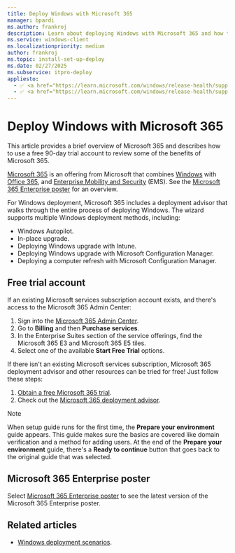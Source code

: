 ```yaml
---
title: Deploy Windows with Microsoft 365
manager: bpardi
ms.author: frankroj
description: Learn about deploying Windows with Microsoft 365 and how to use a free 90-day trial account to review some of the benefits of Microsoft 365.
ms.service: windows-client
ms.localizationpriority: medium
author: frankroj
ms.topic: install-set-up-deploy
ms.date: 02/27/2025
ms.subservice: itpro-deploy
appliesto:
  - ✅ <a href="https://learn.microsoft.com/windows/release-health/supported-versions-windows-client" target="_blank">Windows 11</a>
  - ✅ <a href="https://learn.microsoft.com/windows/release-health/supported-versions-windows-client" target="_blank">Windows 10</a>
---
```


# Deploy Windows with Microsoft 365

This article provides a brief overview of Microsoft 365 and describes how to use a free 90-day trial account to review some of the benefits of Microsoft 365.

[Microsoft 365](https://www.microsoft.com/microsoft-365) is an offering from Microsoft that combines [Windows](https://www.microsoft.com/windows/features) with [Office 365](https://www.microsoft.com/microsoft-365/office-365), and [Enterprise Mobility and Security](https://www.microsoft.com/security/business) (EMS). See the [Microsoft 365 Enterprise poster](#microsoft-365-enterprise-poster) for an overview.

For Windows deployment, Microsoft 365 includes a deployment advisor that walks through the entire process of deploying Windows. The wizard supports multiple Windows deployment methods, including:

- Windows Autopilot.
- In-place upgrade.
- Deploying Windows upgrade with Intune.
- Deploying Windows upgrade with Microsoft Configuration Manager.
- Deploying a computer refresh with Microsoft Configuration Manager.

## Free trial account

If an existing Microsoft services subscription account exists, and there's access to the Microsoft 365 Admin Center:

1. Sign into the [Microsoft 365 Admin Center](https://admin.microsoft.com/).
1. Go to **Billing** and then **Purchase services**.
1. In the Enterprise Suites section of the service offerings, find the Microsoft 365 E3 and Microsoft 365 E5 tiles.
1. Select one of the available **Start Free Trial** options.

If there isn't an existing Microsoft services subscription, Microsoft 365 deployment advisor and other resources can be tried for free! Just follow these steps:

1. [Obtain a free Microsoft 365 trial](https://www.microsoft.com/microsoft-365/try).
1. Check out the [Microsoft 365 deployment advisor](https://aka.ms/microsoft365setupguide).

> [!NOTE]
>
> When setup guide runs for the first time, the **Prepare your environment** guide appears. This guide makes sure the basics are covered like domain verification and a method for adding users. At the end of the **Prepare your environment** guide, there's a **Ready to continue** button that goes back to the original guide that was selected.

## Microsoft 365 Enterprise poster

Select [Microsoft 365 Enterprise poster](https://aka.ms/m365eposter) to see the latest version of the Microsoft 365 Enterprise poster.

## Related articles

- [Windows deployment scenarios](windows-deployment-scenarios.md).
